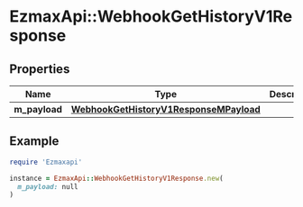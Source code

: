 # EzmaxApi::WebhookGetHistoryV1Response

## Properties

| Name | Type | Description | Notes |
| ---- | ---- | ----------- | ----- |
| **m_payload** | [**WebhookGetHistoryV1ResponseMPayload**](WebhookGetHistoryV1ResponseMPayload.md) |  |  |

## Example

```ruby
require 'Ezmaxapi'

instance = EzmaxApi::WebhookGetHistoryV1Response.new(
  m_payload: null
)
```

